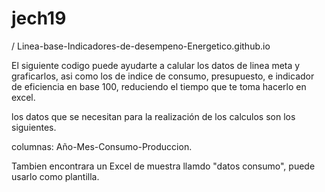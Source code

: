 # jech19
/
Linea-base-Indicadores-de-desempeno-Energetico.github.io


El siguiente codigo puede ayudarte a calular los datos de linea meta y graficarlos, asi como los de indice de consumo, presupuesto, e indicador de eficiencia en base 100, reduciendo el tiempo que te toma hacerlo en excel.

los datos que se necesitan para la realización de  los calculos son los siguientes.

columnas:
Año-Mes-Consumo-Produccion.

Tambien encontrara un Excel de muestra llamdo "datos consumo", puede usarlo como plantilla.
